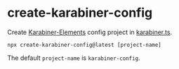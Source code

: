 # create-karabiner-config

Create [Karabiner-Elements](https://github.com/pqrs-org/Karabiner-Elements) 
config project in [karabiner.ts](https://github.com/evan-liu/karabiner.ts).

    npx create-karabiner-config@latest [project-name]

The default `project-name` is `karabiner-config`.
